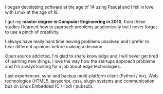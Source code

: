 I began developing software at the age of 14 using Pascal and I fell in love with Linux at the age of 18. 

I got my **master degree in Computer Engineering in 2010**, from these studies I learned how to approach problems academically but I never forget to use a pinch of creativity.

I always have really hard time leaving problems unsolved and I prefer to hear different opinions before making a decision.

Open source addicted, I'm glad to share knowledge and I will never get tired of learning new things. I love the way how the startups approach problems and I'm always looking for a job about edge technologies.

Last experiences: sync and backup multi-platform client (Python / wx), Web technologies (HTML5, javascript, css), plugin systems and communication bus on Linux Embedded (C / libdl / pubsub).